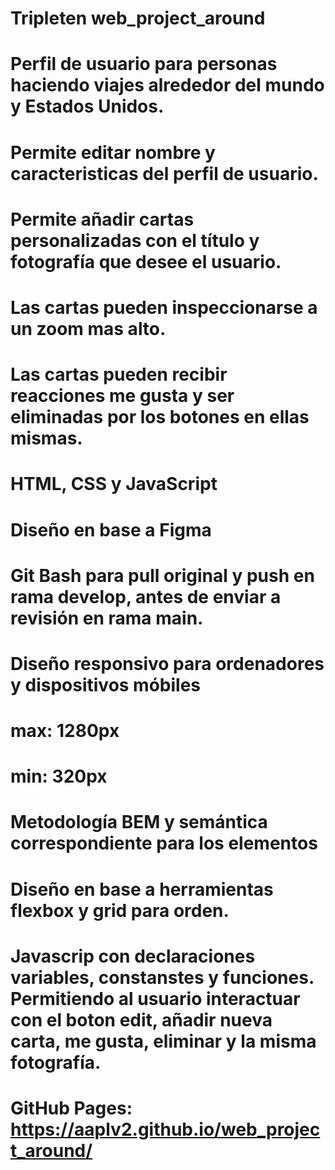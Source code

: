 # Tripleten web_project_around

# Perfil de usuario para personas haciendo viajes alrededor del mundo y Estados Unidos.

# Permite editar nombre y caracteristicas del perfil de usuario.

# Permite añadir cartas personalizadas con el título y fotografía que desee el usuario.

# Las cartas pueden inspeccionarse a un zoom mas alto.

# Las cartas pueden recibir reacciones me gusta y ser eliminadas por los botones en ellas mismas.

# HTML, CSS y JavaScript

# Diseño en base a Figma

# Git Bash para pull original y push en rama develop, antes de enviar a revisión en rama main.

# Diseño responsivo para ordenadores y dispositivos móbiles

# max: 1280px

# min: 320px

# Metodología BEM y semántica correspondiente para los elementos

# Diseño en base a herramientas flexbox y grid para orden.

# Javascrip con declaraciones variables, constanstes y funciones. Permitiendo al usuario interactuar con el boton edit, añadir nueva carta, me gusta, eliminar y la misma fotografía.

# GitHub Pages: https://aaplv2.github.io/web_project_around/
